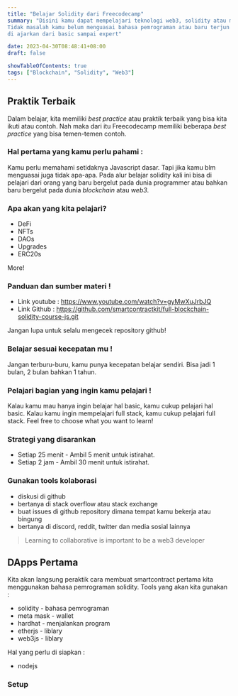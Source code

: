 ```yaml
---
title: "Belajar Solidity dari Freecodecamp"
summary: "Disini kamu dapat mempelajari teknologi web3, solidity atau mungkin bahasa yang familiar blockchain. 
Tidak masalah kamu belum menguasai bahasa pemrograman atau baru terjun di dunia IT, karena pada tutorial kali ini akan 
di ajarkan dari basic sampai expert"

date: 2023-04-30T08:48:41+08:00
draft: false

showTableOfContents: true
tags: ["Blockchain", "Solidity", "Web3"]
---
```


## Praktik Terbaik
Dalam belajar, kita memiliki *best practice* atau praktik terbaik yang bisa kita ikuti atau contoh. Nah maka dari itu
Freecodecamp memiliki beberapa *best practice* yang bisa temen-temen contoh.

### Hal pertama yang kamu perlu pahami :
Kamu perlu memahami setidaknya Javascript dasar. Tapi jika kamu blm menguasai juga tidak apa-apa. Pada alur belajar solidity kali ini 
bisa di pelajari dari orang yang baru bergelut pada dunia programmer atau bahkan baru bergelut pada dunia *blockchain* atau *web3*.

### Apa akan yang kita pelajari?
- DeFi
- NFTs
- DAOs
- Upgrades
- ERC20s

 More!

### Panduan dan sumber materi ! 
- Link youtube : https://www.youtube.com/watch?v=gyMwXuJrbJQ
- Link Github : https://github.com/smartcontractkit/full-blockchain-solidity-course-js.git

Jangan lupa untuk selalu mengecek repository github!

### Belajar sesuai kecepatan mu !
Jangan terburu-buru, kamu punya kecepatan belajar sendiri. Bisa jadi 1 bulan, 2 bulan bahkan 1 tahun. 

### Pelajari bagian yang ingin kamu pelajari !
Kalau kamu mau hanya ingin belajar hal basic, kamu cukup pelajari hal basic. Kalau kamu ingin mempelajari full stack, kamu cukup pelajari full stack. Feel free to choose what you want to learn! 

### Strategi yang disarankan 
- Setiap 25 menit - Ambil 5 menit untuk istirahat.
- Setiap 2 jam - Ambil 30 menit untuk istirahat.

### Gunakan tools kolaborasi
- diskusi di github
- bertanya di stack overflow atau stack exchange
- buat issues di github repository dimana tempat kamu bekerja atau bingung
- bertanya di discord, reddit, twitter dan media sosial lainnya

> Learning to collaborative is important to be a web3 developer


## DApps Pertama
Kita akan langsung peraktik cara membuat smartcontract pertama kita menggunakan bahasa pemrograman solidity.
Tools yang akan kita gunakan :
- solidity - bahasa pemrograman
- meta mask - wallet
- hardhat - menjalankan program
- etherjs - liblary 
- web3js - liblary

Hal yang perlu di siapkan :
- nodejs

### Setup
